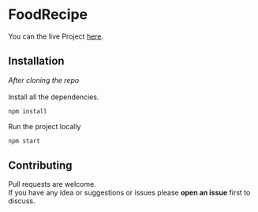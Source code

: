 # FoodRecipe
You can the live Project [here](https://apurv-1.github.io/FoodRecipe/).
## Installation
*After cloning the repo*\
\
Install all the dependencies.
```bash
npm install 
```
Run the project locally
```bash
npm start  
```

## Contributing
Pull requests are welcome. \
If you have any idea or suggestions or issues please **open an issue** first to discuss.
